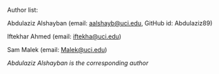 Author list:

Abdulaziz Alshayban (email: aalshayb@uci.edu, GitHub id: Abdulaziz89)

Iftekhar Ahmed (email: iftekha@uci.edu)

Sam Malek (email: Malek@uci.edu)

*Abdulaziz Alshayban is the corresponding author*
